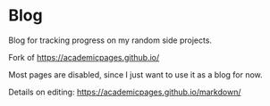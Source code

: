 # Blog

Blog for tracking progress on my random side projects.

Fork of https://academicpages.github.io/

Most pages are disabled, since I just want to use it as a blog for now.

Details on editing: https://academicpages.github.io/markdown/

